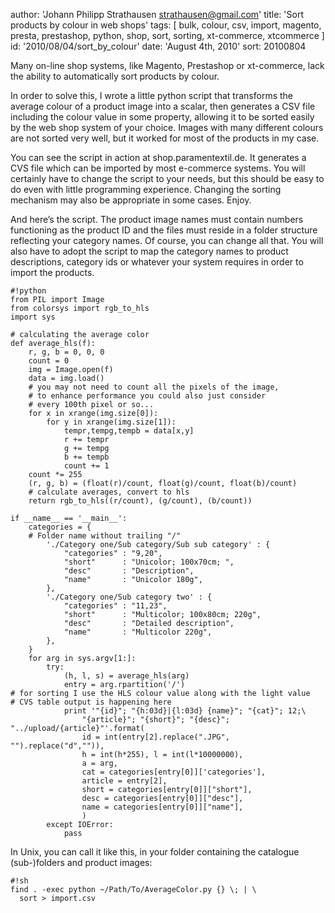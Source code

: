 author: 'Johann Philipp Strathausen <strathausen@gmail.com>'
title: 'Sort products by colour in web shops'
tags: [ bulk, colour, csv, import, magento, presta, prestashop, python, shop, sort, sorting, xt-commerce, xtcommerce ]
id: '2010/08/04/sort_by_colour'
date: 'August 4th, 2010'
sort: 20100804


Many on-line shop systems, like Magento, Prestashop or xt-commerce, lack the ability to automatically sort products by colour.

In order to solve this, I wrote a little python script that transforms the average colour of a product image into a scalar, then generates a CSV file including the colour value in some property, allowing it to be sorted easily by the web shop system of your choice. Images with many different colours are not sorted very well, but it worked for most of the products in my case.

You can see the script in action at shop.paramentextil.de. It generates a CVS file which can be imported by most e-commerce systems. You will certainly have to change the script to your needs, but this should be easy to do even with little programming experience. Changing the sorting mechanism may also be appropriate in some cases. Enjoy.

And here’s the script. The product image names must contain numbers functioning as the product ID and the files must reside in a folder structure reflecting your category names. Of course, you can change all that. You will also have to adopt the script to map the category names to product descriptions, category ids or whatever your system requires in order to import the products.

    #!python
    from PIL import Image
    from colorsys import rgb_to_hls
    import sys
     
    # calculating the average color
    def average_hls(f):
        r, g, b = 0, 0, 0
        count = 0
        img = Image.open(f)
        data = img.load()
        # you may not need to count all the pixels of the image,
        # to enhance performance you could also just consider
        # every 100th pixel or so...
        for x in xrange(img.size[0]):
            for y in xrange(img.size[1]):
                tempr,tempg,tempb = data[x,y]
                r += tempr
                g += tempg
                b += tempb
                count += 1
        count *= 255
        (r, g, b) = (float(r)/count, float(g)/count, float(b)/count)
        # calculate averages, convert to hls
        return rgb_to_hls((r/count), (g/count), (b/count))
     
    if __name__ == '__main__':
        categories = {
        # Folder name without trailing "/"
            './Category one/Sub category/Sub sub category' : {
                "categories" : "9,20",
                "short"      : "Unicolor; 100x70cm; ",
                "desc"       : "Description",
                "name"       : "Unicolor 180g",
            },
            './Category one/Sub category two' : {
                "categories" : "11,23",
                "short"      : "Multicolor; 100x80cm; 220g",
                "desc"       : "Detailed description",
                "name"       : "Multicolor 220g",
            },
        }
        for arg in sys.argv[1:]:
            try:
                (h, l, s) = average_hls(arg)
                entry = arg.rpartition('/')
    # for sorting I use the HLS colour value along with the light value
    # CVS table output is happening here
                print '"{id}"; "{h:03d}|{l:03d} {name}"; "{cat}"; 12;\
                    "{article}"; "{short}"; "{desc}"; "../upload/{article}"'.format(
                    id = int(entry[2].replace(".JPG", "").replace("d","")),
                    h = int(h*255), l = int(l*10000000),
                    a = arg,
                    cat = categories[entry[0]]['categories'],
                    article = entry[2],
                    short = categories[entry[0]]["short"],
                    desc = categories[entry[0]]["desc"],
                    name = categories[entry[0]]["name"],
                    )
            except IOError:
                pass

In Unix, you can call it like this, in your folder containing the catalogue (sub-)folders and product images:

    #!sh
    find . -exec python ~/Path/To/AverageColor.py {} \; | \
      sort > import.csv
